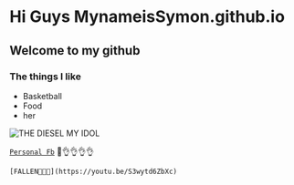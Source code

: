 # Hi Guys MynameisSymon.github.io
## Welcome to my github
### The things I like
- Basketball
- Food
- her

![THE `DIESEL` MY IDOL](https://www.nba.com/players)

[`Personal Fb`](https://www.facebook.com/profile.php?id=100016667089129)
👀👌👌👌👌

	[FALLEN🙈🙈🙊](https://youtu.be/S3wytd6ZbXc)
  
